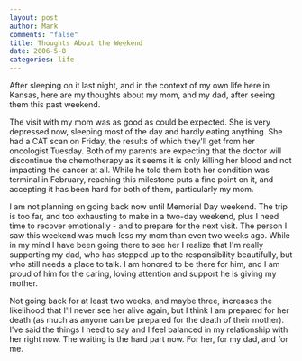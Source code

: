 ```yaml
--- 
layout: post
author: Mark
comments: "false"
title: Thoughts About the Weekend
date: 2006-5-8
categories: life
---
```

After sleeping on it last night, and in the context of my own life here in Kansas, here are my thoughts about my mom, and my dad, after seeing them this past weekend.

The visit with my mom was as good as could be expected. She is very depressed now, sleeping most of the day and hardly eating anything. She had a CAT scan on Friday, the results of which they'll get from her oncologist Tuesday. Both of my parents are expecting that the doctor will discontinue the chemotherapy as it seems it is only killing her blood and not impacting the cancer at all. While he told them both her condition was terminal in February, reaching this milestone puts a fine point on it, and accepting it has been hard for both of them, particularly my mom.

I am not planning on going back now until Memorial Day weekend. The trip is too far, and too exhausting to make in a two-day weekend, plus I need time to recover emotionally - and to prepare for the next visit. The person I saw this weekend was much less my mom than even two weeks ago. While in my mind I have been going there to see her I realize that I'm really supporting my dad, who has stepped up to the responsibility beautifully, but who still needs a place to talk. I am honored to be there for him, and I am proud of him for the caring, loving attention and support he is giving my mother.

Not going back for at least two weeks, and maybe three, increases the likelihood that I'll never see her alive again, but I think I am prepared for her death (as much as anyone can be prepared for the death of their mother). I've said the things I need to say and I feel balanced in my relationship with her right now. The waiting is the hard part now. For her, for my dad, and for me.
